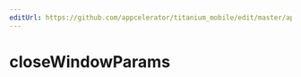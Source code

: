 ```yaml
---
editUrl: https://github.com/appcelerator/titanium_mobile/edit/master/apidoc/Titanium/UI/Window.yml
---
```

# closeWindowParams

<TypeHeader/>

<ApiDocs/>
